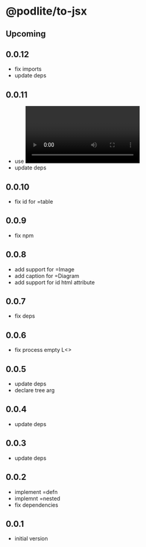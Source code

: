 # @podlite/to-jsx

## Upcoming
## 0.0.12
- fix imports
- update deps
## 0.0.11
- use <video> tags for mov/mp4 media
- update deps
## 0.0.10
- fix id for =table
## 0.0.9
- fix npm
## 0.0.8
- add support for =Image
- add caption for =Diagram
- add support for id html attribute
## 0.0.7
- fix deps
## 0.0.6
- fix process empty L<>

## 0.0.5
- update deps
- declare tree arg
## 0.0.4
- update deps
## 0.0.3
- update deps

## 0.0.2
- implement =defn
- implemnt =nested
- fix dependencies

## 0.0.1
- initial version

